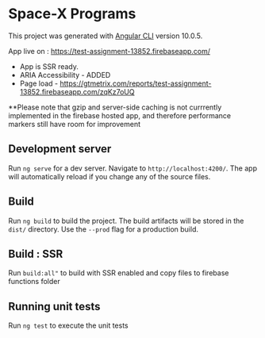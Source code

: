 # Space-X Programs

This project was generated with [Angular CLI](https://github.com/angular/angular-cli) version 10.0.5.

App live on : https://test-assignment-13852.firebaseapp.com/

- App is SSR ready.
- ARIA Accessibility - ADDED
- Page load - https://gtmetrix.com/reports/test-assignment-13852.firebaseapp.com/zqKz7oUQ

**Please note that gzip and server-side caching is not currrently implemented in the firebase hosted app, and therefore performance markers still have room for improvement


## Development server

Run `ng serve` for a dev server. Navigate to `http://localhost:4200/`. The app will automatically reload if you change any of the source files.

## Build

Run `ng build` to build the project. The build artifacts will be stored in the `dist/` directory. Use the `--prod` flag for a production build.

## Build : SSR

Run `build:all"` to build with SSR enabled and copy files to firebase functions folder

## Running unit tests

Run `ng test` to execute the unit tests
